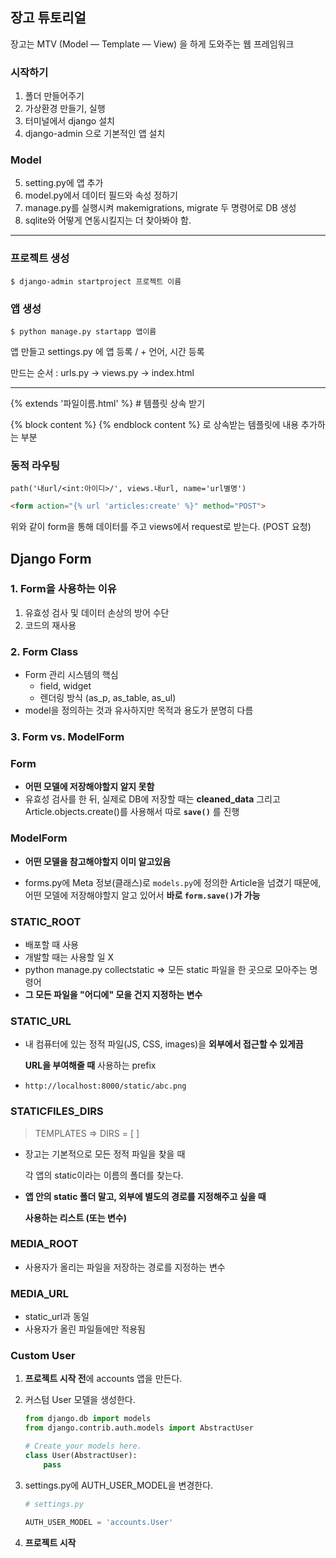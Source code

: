 ## 장고 튜토리얼

장고는 MTV (Model — Template — View) 을 하게 도와주는 웹 프레임워크


### 시작하기

1. 폴더 만들어주기
2. 가상환경 만들기, 실행
3. 터미널에서 django 설치
4. django-admin 으로 기본적인 앱 설치

### Model
5. setting.py에 앱 추가
6. model.py에서 데이터 필드와 속성 정하기
7. manage.py를 실행시켜 makemigrations, migrate 두 명령어로 DB 생성
8. sqlite와 어떻게 연동시킬지는 더 찾아봐야 함.

---------------------------------------------------------------------------


### 프로젝트 생성
```
$ django-admin startproject 프로젝트 이름
```

### 앱 생성
```
$ python manage.py startapp 앱이름
```

앱 만들고 settings.py 에 앱 등록 / + 언어, 시간 등록

만드는 순서 : urls.py -> views.py -> index.html

---------------------------------------------------

{% extends '파일이름.html' %}  # 템플릿 상속 받기

{% block content %} {% endblock content %} 로 상속받는 템플릿에 내용 추가하는 부분

### 동적 라우팅
```
path('내url/<int:아이디>/', views.내url, name='url별명')
```

```html
<form action="{% url 'articles:create' %}" method="POST">
```
위와 같이 form을 통해 데이터를 주고 views에서 request로 받는다. (POST 요청)


## Django Form

### 1. Form을 사용하는 이유

1. 유효성 검사 및 데이터 손상의 방어 수단
2. 코드의 재사용 

### 2. Form Class

- Form 관리 시스템의 핵심
  - field, widget
  - 렌더링 방식 (as_p, as_table, as_ul)
- model을 정의하는 것과 유사하지만 목적과 용도가 분명히 다름


### 3. Form vs. ModelForm

### Form

- **어떤 모델에 저장해야할지 알지 못함**
- 유효성 검사를 한 뒤, 실제로 DB에 저장할 때는 **cleaned_data** 그리고 Article.objects.create()를 사용해서 따로 **`save()`** 를 진행 

### ModelForm

- **어떤 모델을 참고해야할지 이미 알고있음**

- forms.py에 Meta 정보(클래스)로 `models.py`에 정의한 Article을 넘겼기 때문에, 어떤 모델에 저장해야할지 알고 있어서 **바로 `form.save()`가 가능**


### STATIC_ROOT

- 배포할 때 사용
- 개발할 때는 사용할 일 X
- python manage.py collectstatic => 모든 static 파일을 한 곳으로 모아주는 명령어
- **그 모든 파일을 "어디에" 모을 건지 지정하는 변수**



### STATIC_URL

- 내 컴퓨터에 있는 정적 파일(JS, CSS, images)을 **외부에서 접근할 수 있게끔**

  **URL을 부여해줄 때** 사용하는 prefix 

- `http://localhost:8000/static/abc.png`


### STATICFILES_DIRS

> TEMPLATES => DIRS = [ ]

- 장고는 기본적으로 모든 정적 파일을 찾을 때 

  각 앱의 static이라는 이름의 폴더를 찾는다.

- **앱 안의 static 폴더 말고, 외부에 별도의 경로를 지정해주고 싶을 때**

  **사용하는 리스트 (또는 변수)**


### MEDIA_ROOT

- 사용자가 올리는 파일을 저장하는 경로를 지정하는 변수


### MEDIA_URL

- static_url과 동일
- 사용자가 올린 파일들에만 적용됨



### Custom User

1. **프로젝트 시작 전**에 accounts 앱을 만든다.

2. 커스텀 User 모델을 생성한다.

   ```python
   from django.db import models
   from django.contrib.auth.models import AbstractUser
   
   # Create your models here.
   class User(AbstractUser):
       pass 
   ```

3. settings.py에 AUTH_USER_MODEL을 변경한다.

   ```python
   # settings.py
   
   AUTH_USER_MODEL = 'accounts.User'
   ```

4. **프로젝트 시작**




